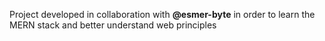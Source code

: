 Project developed in collaboration with <b>@esmer-byte</b> in order to learn the MERN stack and better understand web principles
